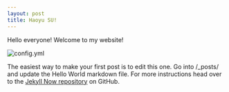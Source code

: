 ```yaml
---
layout: post
title: Haoyu SU!
---
```


Hello everyone! Welcome to my website! 

![config.yml](https://cummings.salkeiz.k12.or.us/wp-content/uploads/sites/44/2018/07/welcome-glad-you-are-here.jpg)

The easiest way to make your first post is to edit this one. Go into /_posts/ and update the Hello World markdown file. For more instructions head over to the [Jekyll Now repository](https://github.com/barryclark/jekyll-now) on GitHub.
